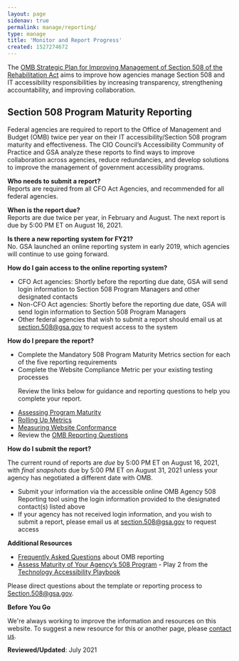 ```yaml
---
layout: page
sidenav: true
permalink: manage/reporting/
type: manage
title: 'Monitor and Report Progress'
created: 1527274672
---
```


<p dir="ltr">
  The <a href="https://obamawhitehouse.archives.gov/sites/default/files/omb/procurement/memo/strategic-plan-508-compliance.pdf">OMB Strategic Plan for Improving Management of Section 508 of the Rehabilitation Act</a> aims to improve how agencies manage Section 508 and IT accessibility responsibilities by increasing transparency, strengthening accountability, and improving collaboration.
</p>
<h2 dir="ltr">
  Section 508 Program Maturity Reporting
</h2>
<p dir="ltr">
  Federal agencies are required to report to the Office of Management and Budget (OMB) twice per year on their IT accessibility/Section 508 program maturity and effectiveness. The CIO Council’s Accessibility Community of Practice and GSA analyze these reports to find ways to improve collaboration across agencies, reduce redundancies, and develop solutions to improve the management of government accessibility programs.
</p>

<p dir="ltr">
  <strong>Who needs to submit a report?</strong><br /> Reports are required from all CFO Act Agencies, and recommended for all federal agencies.
</p>

<p dir="ltr">
  <strong>When is the report due?</strong><br /> Reports are due twice per year, in February and August. The next report is due by 5:00 PM ET on August 16, 2021.
</p>

<p dir="ltr">
  <strong>Is there a new reporting system for FY21?</strong><br /> No.&nbsp;GSA launched an online reporting system in early 2019, which agencies will continue to use going forward.
</p>

<p dir="ltr">
  <strong>How do I gain access to the online reporting system?</strong>
</p>
<ul>
<li dir="ltr">
  CFO Act agencies: Shortly before the reporting due date, GSA will send login information to Section 508 Program Managers and other designated contacts
</li>
<li dir="ltr">
  Non-CFO Act agencies: Shortly before the reporting due date, GSA will send login information to Section 508 Program Managers
</li>
<li dir="ltr">
  Other federal agencies that wish to submit a report should email us at <a class="mailto" href="mailto:section.508@gsa.gov">section.508@gsa.gov</a> to request access to the system
</li>
</ul>

<p dir="ltr">
  <strong>How do I prepare the report?</strong>
</p>
<ul>
<li dir="ltr">
  Complete the Mandatory 508 Program Maturity Metrics section for each of the five reporting requirements
</li>
<li dir="ltr">
  Complete the Website Compliance Metric per your existing testing processes
</li>

<p dir="ltr">
  Review the links below for guidance and reporting questions to help you complete your report.
</p>

<li dir="ltr">
  <a href="https://www.section508.gov/manage/reporting/guidelines-program-maturity">Assessing Program Maturity</a>
</li>
<li dir="ltr">
  <a href="https://www.section508.gov/manage/reporting/guidelines-roll-up-metrics">Rolling Up Metrics</a>
</li>
<li dir="ltr">
  <a href="https://www.section508.gov/manage/reporting/guidelines-conformance">Measuring Website Conformance</a>
</li>
<li dir="ltr">
  Review the <a href="https://www.section508.gov/manage/reporting/questions" aria-label ="OMB reporting questions">OMB Reporting Questions</a>
</li>
</ul>

<p dir="ltr">
  <strong>How do I submit the report?</strong>
</p>

<p dir="ltr">
  The current round of reports are&nbsp;<em>due&nbsp;</em>by 5:00 PM ET on August 16, 2021, with&nbsp;<em>final snapshots</em>&nbsp;due by 5:00 PM ET on August 31, 2021&nbsp;unless your agency has negotiated a different date with OMB.
</p>
<ul>
<li dir="ltr">
    Submit your information via the accessible online OMB Agency 508 Reporting tool using the login information provided to the designated contact(s) listed above
</li>

<li dir="ltr">
If your agency has not received login information, and you wish to submit a report, please email us at <a class="mailto" href="mailto:section.508@gsa.gov">section.508@gsa.gov</a> to request access

</li>
</ul>

<p dir="ltr">
  <strong>Additional Resources</strong>
</p>
<ul>
<li dir="ltr">
  <a href="https://www.section508.gov/manage/reporting/faq">Frequently Asked Questions</a> about OMB reporting
</li>
<li dir="ltr">
  <a href="https://www.section508.gov/tools/playbooks/technology-accessibility-playbook-intro/play02">Assess Maturity of Your Agency’s 508 Program</a> - Play 2 from the <a href="https://www.section508.gov/tools/playbooks/technology-accessibility-playbook-intro">Technology Accessibility Playbook</a>
</li>
</ul>
<p dir="ltr">
  Please direct questions about the template or reporting process to <a href="mailto:Section.508@gsa.gov" target="_blank">Section.508@gsa.gov</a>.
</p>

<div class="border-base radius-lg border-1px">
  <div class="padding-1">
    <strong>Before You Go</strong> 
<p dir="ltr">
      We're always working to improve the information and resources on this website. To suggest a new resource for this or another page, please <a class="mailto" href="mailto:section.508@gsa.gov">contact us</a>.
    </p>
  </div>
</div>

**Reviewed/Updated**: July 2021